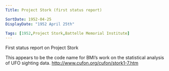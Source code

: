 ```yaml
---
Title: Project Stork (first status report)

SortDate: 1952-04-25
DisplayDate: "1952 April 25th"

Tags: [1952,Project Stork,Battelle Memorial Institute]
---
```


First status report on Project Stork

This appears to be the code name for BMI’s work on the statistical analysis of UFO sighting data.
http://www.cufon.org/cufon/stork1-7.htm
